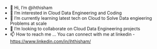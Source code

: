 - 👋 Hi, I’m @ihthisham
- 👀 I’m interested in Cloud Data Engineering and Coding
- 🌱 I’m currently learning latest tech on Cloud to Solve Data engieering Problems at scale
- 💞️ I’m looking to collaborate on Cloud Data Engineering projects
- 📫 How to reach me ... You can connect with me at linkedin -  https://www.linkedin.com/in/ihthisham/

<!---
ihthisham/ihthisham is a ✨ special ✨ repository because its `README.md` (this file) appears on your GitHub profile.
You can click the Preview link to take a look at your changes.
--->
